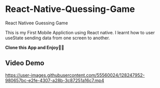 # React-Native-Quessing-Game
React Nativee Guessing Game

This is my First Mobile Appliction using React native.
I learnt how to user useState sending data from one screen to another.

**Clone this App and Enjoy🎉🎉**

## Video Demo


https://user-images.githubusercontent.com/55560024/128247952-980657bc-e2fe-4307-a28b-3c87251a16c7.mp4


